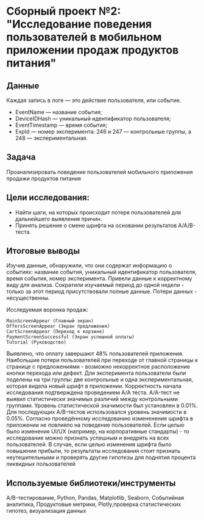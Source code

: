 # **Сборный проект №2: "Исследование поведения пользователей в мобильном приложении продаж продуктов питания"**  
## **Данные**  

Каждая запись в логе — это действие пользователя, или событие. 
  - EventName — название события;
  - DeviceIDHash — уникальный идентификатор пользователя;
  - EventTimestamp — время события;
  - ExpId — номер эксперимента: 246 и 247 — контрольные группы, а 248 — экспериментальная.  

## Задача  
Проанализировать поведение пользователей мобильного приложения продажи продуктов питания

## Цели исследования:
  - Найти шаги, на которых происходит потеря пользователей для дальнейшего выявления причин.
  - Принять решение о смене шрифта на основании результатов A/A/B-теста.


## **Итоговые выводы** 
Изучив данные, обнаружили, что они содержат информацию о событиях: название события, уникальный идентификатор пользователя, время события, номер эксперимента. Привели данные к корректному виду для анализа.
Сократили изучаемый период до одной недели - только за этот период присутствовали полные данные. Потери данных - несущественны.

Исследуемая воронка продаж:

    MainScreenAppear (Главный экран)
    OffersScreenAppear (Экран предложения)
    CartScreenAppear (Переход к корзине)
    PaymentScreenSuccessful (Экран успешной оплаты)
    Tutorial (Руководство)
Выявлено, что оплату завершают 48% пользователей приложения.
Наибольшие потери пользователей при переходе от главной страницы к странице с предложениями - возможно некорректное расположение кнопки перехода или дефект.
Для эксперимента пользователи были поделены на три группы: две контрольные и одна экспериментальная, которая видела новый шрифт в приложении.
Корректность начала исследования подтверждена проведением А/А теста.
A/A-тест не выявил статистически значимых различий между контрольными группами. Уровень статистической значимости был установлен в 0.01%. Для последующих A/B-тестов     использовался уровень значимости в 0.05%.
Согласно проведённому исследованию измененение шрифта в приложении не повлияло на поведение пользователей.
Если целью было изменения UI/UX (например, на корпоративные стандарты) - то исследование можно признать успешным и внедрять на всех пользователей.
В случае, если целью изменения шрифта было повышение прибыли, то результаты исследования стоит признать неутешительными и проверять другие гипотезы для поднятия процента ликвидных пользователей


## **Используемые библиотеки/инструменты**  
A/B-тестирование, Python, Pandas, Matplotlib, Seaborn, Событийная аналитика, Продуктовые метрики, Plotly,проверка статистических гипотез, визуализация данных
